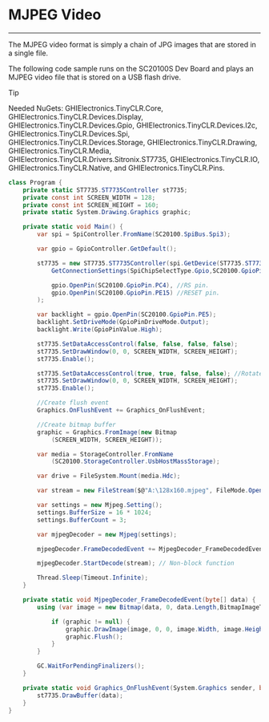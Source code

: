 # MJPEG Video
---
The MJPEG video format is simply a chain of JPG images that are stored in a single file.

The following code sample runs on the SC20100S Dev Board and plays an MJPEG video file that is stored on a USB flash drive.

> [!Tip]
> Needed NuGets: GHIElectronics.TinyCLR.Core, GHIElectronics.TinyCLR.Devices.Display, GHIElectronics.TinyCLR.Devices.Gpio, GHIElectronics.TinyCLR.Devices.I2c, GHIElectronics.TinyCLR.Devices.Spi, GHIElectronics.TinyCLR.Devices.Storage, GHIElectronics.TinyCLR.Drawing, GHIElectronics.TinyCLR.Media, GHIElectronics.TinyCLR.Drivers.Sitronix.ST7735, GHIElectronics.TinyCLR.IO, GHIElectronics.TinyCLR.Native, and GHIElectronics.TinyCLR.Pins.

```cs
class Program {
    private static ST7735.ST7735Controller st7735;
    private const int SCREEN_WIDTH = 128;
    private const int SCREEN_HEIGHT = 160;
    private static System.Drawing.Graphics graphic;

    private static void Main() {
        var spi = SpiController.FromName(SC20100.SpiBus.Spi3);

        var gpio = GpioController.GetDefault();

        st7735 = new ST7735.ST7735Controller(spi.GetDevice(ST7735.ST7735Controller.
            GetConnectionSettings(SpiChipSelectType.Gpio,SC20100.GpioPin.PD10)), //CS pin.

            gpio.OpenPin(SC20100.GpioPin.PC4), //RS pin.
            gpio.OpenPin(SC20100.GpioPin.PE15) //RESET pin.
        );

        var backlight = gpio.OpenPin(SC20100.GpioPin.PE5);
        backlight.SetDriveMode(GpioPinDriveMode.Output);
        backlight.Write(GpioPinValue.High);

        st7735.SetDataAccessControl(false, false, false, false);
        st7735.SetDrawWindow(0, 0, SCREEN_WIDTH, SCREEN_HEIGHT);
        st7735.Enable();

        st7735.SetDataAccessControl(true, true, false, false); //Rotate the screen.
        st7735.SetDrawWindow(0, 0, SCREEN_WIDTH, SCREEN_HEIGHT);
        st7735.Enable();

        //Create flush event
        Graphics.OnFlushEvent += Graphics_OnFlushEvent;

        //Create bitmap buffer
        graphic = Graphics.FromImage(new Bitmap
            (SCREEN_WIDTH, SCREEN_HEIGHT));

        var media = StorageController.FromName
            (SC20100.StorageController.UsbHostMassStorage);

        var drive = FileSystem.Mount(media.Hdc);

        var stream = new FileStream($@"A:\128x160.mjpeg", FileMode.Open);

        var settings = new Mjpeg.Setting();
        settings.BufferSize = 16 * 1024;
        settings.BufferCount = 3;

        var mjpegDecoder = new Mjpeg(settings);

        mjpegDecoder.FrameDecodedEvent += MjpegDecoder_FrameDecodedEvent;

        mjpegDecoder.StartDecode(stream); // Non-block function

        Thread.Sleep(Timeout.Infinite);
    }

    private static void MjpegDecoder_FrameDecodedEvent(byte[] data) {
        using (var image = new Bitmap(data, 0, data.Length,BitmapImageType.Jpeg)) {

            if (graphic != null) {
                graphic.DrawImage(image, 0, 0, image.Width, image.Height);
                graphic.Flush();
            }
        }

        GC.WaitForPendingFinalizers();
    }

    private static void Graphics_OnFlushEvent(System.Graphics sender, byte[] data, int x, int y, int width, int height, int originalWidth) {
        st7735.DrawBuffer(data);
    }
}
```

